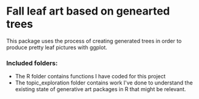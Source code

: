 # Fall leaf art based on genearted trees

This package uses the process of creating generated trees in order to produce pretty leaf pictures with ggplot.

### Included folders: 

- The R folder contains functions I have coded for this project
- The topic_exploration folder contains work I've done to understand the existing state of generative art packages in R that might be relevant. 

